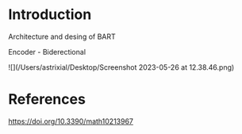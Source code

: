 # Introduction

Architecture and desing of BART 

Encoder - Biderectional

![](/Users/astrixial/Desktop/Screenshot 2023-05-26 at 12.38.46.png)

# References
 https://doi.org/10.3390/math10213967